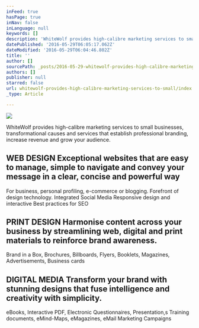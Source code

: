 ```yaml
---
inFeed: true
hasPage: true
inNav: false
inLanguage: null
keywords: []
description: 'WhiteWolf provides high-calibre marketing services to small businesses, transformational causes and services that establish professional branding, increase revenue and grow your audience.'
datePublished: '2016-05-29T06:05:17.062Z'
dateModified: '2016-05-29T06:04:46.802Z'
title: ''
author: []
sourcePath: _posts/2016-05-29-whitewolf-provides-high-calibre-marketing-services-to-small.md
authors: []
publisher: null
starred: false
url: whitewolf-provides-high-calibre-marketing-services-to-small/index.html
_type: Article

---
```

![](https://the-grid-user-content.s3-us-west-2.amazonaws.com/c8e414e8-4c94-472a-b30c-e4e87e0e8c8a.jpg)

WhiteWolf provides high-calibre marketing services to small businesses, transformational causes and services that establish professional branding, increase revenue and grow your audience.

## WEB DESIGN Exceptional websites that are easy to manage, simple to navigate and convey your message in a clear, concise and powerful way

For business, personal profiling, e-commerce or blogging. Forefront of design technology. Integrated Social Media Responsive design and interactive Best practices for SEO

## PRINT DESIGN Harmonise content across your business by streamlining web, digital and print materials to reinforce brand awareness. 

Brand in a Box, Brochures, Billboards, Flyers, Booklets, Magazines, Advertisements, Business cards

## DIGITAL MEDIA Transform your brand with stunning designs that fuse intelligence and creativity with simplicity. 

eBooks, Interactive PDF, Electronic Questionnaires, Presentation,s Training documents, eMind-Maps, eMagazines, eMail Marketing Campaigns